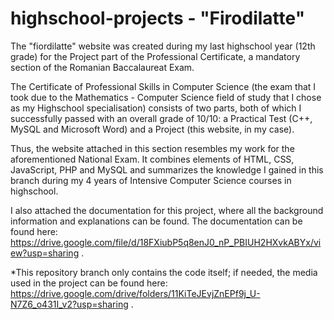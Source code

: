 # highschool-projects - "Firodilatte"

The "fiordilatte" website was created during my last highschool year (12th grade) for the Project part of the Professional Certificate, a mandatory section of the Romanian Baccalaureat Exam.

The Certificate of Professional Skills in Computer Science (the exam that I took due to the Mathematics - Computer Science field of study that I chose as my Highschool specialisation) consists of two parts, both of which I successfully passed with an overall grade of 10/10: a Practical Test (C++, MySQL and Microsoft Word) and a Project (this website, in my case).

Thus, the website attached in this section resembles my work for the aforementioned National Exam. It combines elements of HTML, CSS, JavaScript, PHP and MySQL and summarizes the knowledge I gained in this branch during my 4 years of Intensive Computer Science courses in highschool.

I also attached the documentation for this project, where all the background information and explanations can be found.
The documentation can be found here: https://drive.google.com/file/d/18FXiubP5q8enJ0_nP_PBIUH2HXvkABYx/view?usp=sharing .

*This repository branch only contains the code itself; if needed, the media used in the project can be found here: https://drive.google.com/drive/folders/11KiTeJEvjZnEPf9j_U-N7Z6_o431I_v2?usp=sharing .
